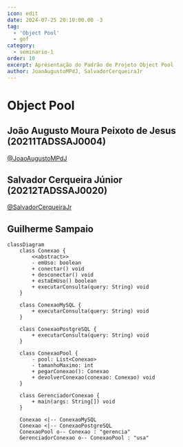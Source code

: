 ```yaml
---
icon: edit
date: 2024-07-25 20:10:00.00 -3
tag:
  - 'Object Pool'
  - gof
category:
  - seminario-1
order: 10
excerpt: Apresentação do Padrão de Projeto Object Pool
author: JoaoAugustoMPdJ, SalvadorCerqueiraJr
---
```


# Object Pool

## João Augusto Moura Peixoto de Jesus (20211TADSSAJ0004)
[@JoaoAugustoMPdJ](https://github.com/JoaoAugustoMPdJ)

<!-- @include: ../../../includes/seminario-1-JoaoAugustoMPdJ/README.md -->


## Salvador Cerqueira Júnior (20212TADSSAJ0020)
[@SalvadorCerqueiraJr](https://github.com/SalvadorCerqueiraJr)

<!-- @include: ../../../includes/seminario-1-SalvadorCerqueiraJr/README.md -->

## Guilherme Sampaio

```mermaid
classDiagram
    class Conexao {
        <<abstract>>
        - emUso: boolean
        + conectar() void
        + desconectar() void
        + estaEmUso() boolean
        + executarConsulta(query: String) void
    }

    class ConexaoMySQL {
        + executarConsulta(query: String) void
    }

    class ConexaoPostgreSQL {
        + executarConsulta(query: String) void
    }

    class ConexaoPool {
        - pool: List<Conexao>
        - tamanhoMaximo: int
        + pegarConexao(): Conexao
        + devolverConexao(conexao: Conexao) void
    }

    class GerenciadorConexao {
        + main(args: String[]) void
    }

    Conexao <|-- ConexaoMySQL
    Conexao <|-- ConexaoPostgreSQL
    ConexaoPool o-- Conexao : "gerencia"
    GerenciadorConexao o-- ConexaoPool : "usa"

```
